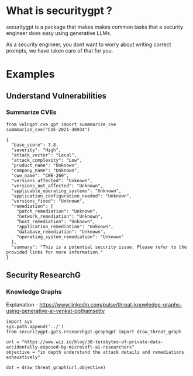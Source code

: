 # What is securitygpt ? 
securitygpt is a package that makes makes common tasks that a
security engineer does easy using generative LLMs.  

As a security engineer, you dont want to worry about writing correct prompts, we have taken care of that for you.

# Examples

## Understand Vulnerabilities

### Summarize CVEs

```
from vulngpt.cve_gpt import summmarize_cve
summmarize_cve("CVE-2021-36934")

{
  "base_score": 7.8,
  "severity": "High",
  "attack_vector": "Local",
  "attack_complexity": "Low",
  "product_name": "Unknown",
  "company_name": "Unknown",
  "cwe_name": "CWE-269",
  "versions_affected": "Unknown",
  "versions_not_affected": "Unknown",
  "applicable_operating_systems": "Unknown",
  "application_configuration_needed": "Unknown",
  "versions_fixed": "Unknown",
  "remediation": {
    "patch_remediation": "Unknown",
    "network_remediation": "Unknown",
    "host_remediation": "Unknown",
    "application_remediation": "Unknown",
    "database_remediation": "Unknown",
    "operating_system_remediation": "Unknown"
  },
  "summary": "This is a potential security issue. Please refer to the provided links for more information."
}

```

## Security ResearchG

### Knowledge Graphs

Explanation - https://www.linkedin.com/pulse/threat-knowledge-graphs-using-generative-ai-venkat-pothamsetty

```
import sys
sys.path.append('../')
from securitygpt.gpts.researchgpt.graphgpt import draw_threat_graph

url = "https://www.wiz.io/blog/38-terabytes-of-private-data-accidentally-exposed-by-microsoft-ai-researchers"
objective = "in depth understand the attack details and remediations exhaustively"

dot = draw_threat_graph(url,objective)

```